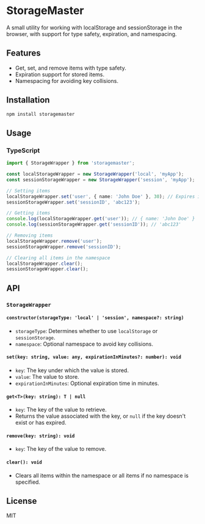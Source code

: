 # StorageMaster

A small utility for working with localStorage and sessionStorage in the browser, with support for type safety, expiration, and namespacing.

## Features

- Get, set, and remove items with type safety.
- Expiration support for stored items.
- Namespacing for avoiding key collisions.

## Installation

```sh
npm install storagemaster
```

## Usage

### TypeScript

```typescript
import { StorageWrapper } from 'storagemaster';

const localStorageWrapper = new StorageWrapper('local', 'myApp');
const sessionStorageWrapper = new StorageWrapper('session', 'myApp');

// Setting items
localStorageWrapper.set('user', { name: 'John Doe' }, 30); // Expires in 30 minutes
sessionStorageWrapper.set('sessionID', 'abc123');

// Getting items
console.log(localStorageWrapper.get('user')); // { name: 'John Doe' }
console.log(sessionStorageWrapper.get('sessionID')); // 'abc123'

// Removing items
localStorageWrapper.remove('user');
sessionStorageWrapper.remove('sessionID');

// Clearing all items in the namespace
localStorageWrapper.clear();
sessionStorageWrapper.clear();
```

## API

### `StorageWrapper`

#### `constructor(storageType: 'local' | 'session', namespace?: string)`

- `storageType`: Determines whether to use `localStorage` or `sessionStorage`.
- `namespace`: Optional namespace to avoid key collisions.

#### `set(key: string, value: any, expirationInMinutes?: number): void`

- `key`: The key under which the value is stored.
- `value`: The value to store.
- `expirationInMinutes`: Optional expiration time in minutes.

#### `get<T>(key: string): T | null`

- `key`: The key of the value to retrieve.
- Returns the value associated with the key, or `null` if the key doesn't exist or has expired.

#### `remove(key: string): void`

- `key`: The key of the value to remove.

#### `clear(): void`

- Clears all items within the namespace or all items if no namespace is specified.

## License

MIT

